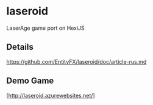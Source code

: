 # laseroid
LaserAge game port on HexiJS

## Details

https://github.com/EntityFX/laseroid/doc/article-rus.md

## Demo Game

[http://laseroid.azurewebsites.net/]
